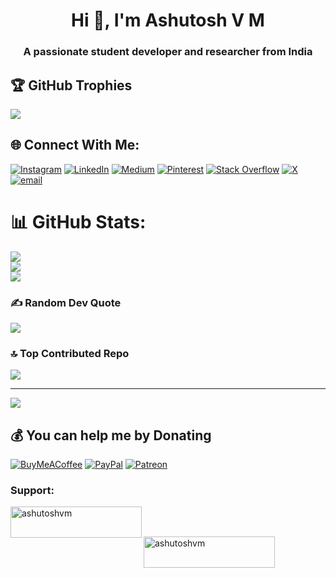 <h1 align="center">Hi 👋, I'm Ashutosh V M</h1>
<h3 align="center">A passionate student developer and researcher from India</h3>

## 🏆 GitHub Trophies
![](https://github-profile-trophy.vercel.app/?username=ashutoshvm-off&theme=onedark&no-frame=false&no-bg=false&margin-w=4)


## 🌐 Connect With Me:
[![Instagram](https://img.shields.io/badge/Instagram-%23E4405F.svg?logo=Instagram&logoColor=white)](https://instagram.com/the__.anonymous_) [![LinkedIn](https://img.shields.io/badge/LinkedIn-%230077B5.svg?logo=linkedin&logoColor=white)](https://linkedin.com/in/ashutoshvm) [![Medium](https://img.shields.io/badge/Medium-12100E?logo=medium&logoColor=white)](https://medium.com/@@ashutoshvmoff) [![Pinterest](https://img.shields.io/badge/Pinterest-%23E60023.svg?logo=Pinterest&logoColor=white)](https://pinterest.com/ashutoshvmoff) [![Stack Overflow](https://img.shields.io/badge/-Stackoverflow-FE7A16?logo=stack-overflow&logoColor=white)](https://stackoverflow.com/users/ashutosh) [![X](https://img.shields.io/badge/X-black.svg?logo=X&logoColor=white)](https://x.com/ashutoshvmoff) [![email](https://img.shields.io/badge/Email-D14836?logo=gmail&logoColor=white)](mailto:ashutoshvmoff@gmail.com) 
# 📊 GitHub Stats:
![](https://github-readme-stats.vercel.app/api?username=ashutoshvm-off&theme=tokyonight&hide_border=false&include_all_commits=true&count_private=true)<br/>
![](https://nirzak-streak-stats.vercel.app/?user=ashutoshvm-off&theme=tokyonight&hide_border=false)<br/>
![](https://github-readme-stats.vercel.app/api/top-langs/?username=ashutoshvm-off&theme=tokyonight&hide_border=false&include_all_commits=true&count_private=true&layout=compact)

### ✍️ Random Dev Quote
![](https://quotes-github-readme.vercel.app/api?type=vetical&theme=radical)

### 🔝 Top Contributed Repo
![](https://github-contributor-stats.vercel.app/api?username=ashutoshvm-off&limit=5&theme=onedark&combine_all_yearly_contributions=true)

---
[![](https://visitcount.itsvg.in/api?id=ashutoshvm-off&icon=0&color=6)](https://visitcount.itsvg.in)

  ## 💰 You can help me by Donating
  [![BuyMeACoffee](https://img.shields.io/badge/Buy%20Me%20a%20Coffee-ffdd00?style=for-the-badge&logo=buy-me-a-coffee&logoColor=black)](https://buymeacoffee.com/ashutoshvm) [![PayPal](https://img.shields.io/badge/PayPal-00457C?style=for-the-badge&logo=paypal&logoColor=white)](https://paypal.me/paypal.me/AshutoshVM) [![Patreon](https://img.shields.io/badge/Patreon-F96854?style=for-the-badge&logo=patreon&logoColor=white)](https://patreon.com/ashutoshvm) 

<h3 align="left">Support:</h3>
<p><a href="https://www.buymeacoffee.com/ashutoshvm"> <img align="left" src="https://cdn.buymeacoffee.com/buttons/v2/default-yellow.png" height="50" width="210" alt="ashutoshvm" /></a></p><br><br>
<p><a href="[https://paypal.me/paypal.me/AshutoshVM]"> <img align="left" src="https://cdn.paypal.com/buttons/v2/default-yellow.png" height="50" width="210" alt="ashutoshvm" /></a></p><br><br>
  
<!-- Proudly created with GPRM ( https://gprm.itsvg.in ) -->
